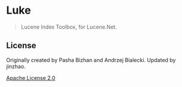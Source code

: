 # Luke

> Lucene Index Toolbox, for Lucene.Net.


## License

Originally created by Pasha Bizhan and  Andrzej Bialecki.
Updated by jinzhao.

[Apache License 2.0](LICENSE)
